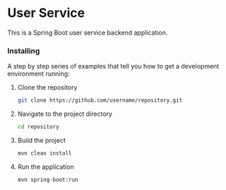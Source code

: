 # User Service

This is a Spring Boot user service backend application.

### Installing

A step by step series of examples that tell you how to get a development environment running:

1. Clone the repository
    ```bash
    git clone https://github.com/username/repository.git

2. Navigate to the project directory
    ```bash
    cd repository

3. Build the project
    ```bash
    mvn clean install

4. Run the application
    ```bash
   mvn spring-boot:run